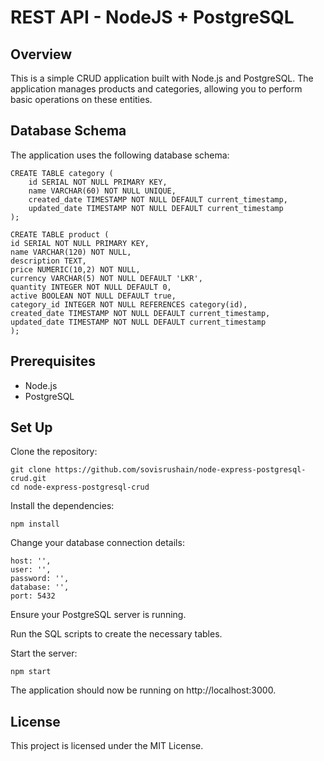 # REST API - NodeJS + PostgreSQL

## Overview
This is a simple CRUD application built with Node.js and PostgreSQL. The application manages products and categories, allowing you to perform basic operations on these entities.

## Database Schema
The application uses the following database schema:
```angular2html
CREATE TABLE category (
    id SERIAL NOT NULL PRIMARY KEY,
    name VARCHAR(60) NOT NULL UNIQUE,
    created_date TIMESTAMP NOT NULL DEFAULT current_timestamp,
    updated_date TIMESTAMP NOT NULL DEFAULT current_timestamp
);

CREATE TABLE product (
id SERIAL NOT NULL PRIMARY KEY,
name VARCHAR(120) NOT NULL,
description TEXT,
price NUMERIC(10,2) NOT NULL,
currency VARCHAR(5) NOT NULL DEFAULT 'LKR',
quantity INTEGER NOT NULL DEFAULT 0,
active BOOLEAN NOT NULL DEFAULT true,
category_id INTEGER NOT NULL REFERENCES category(id),
created_date TIMESTAMP NOT NULL DEFAULT current_timestamp,
updated_date TIMESTAMP NOT NULL DEFAULT current_timestamp
);
```

## Prerequisites
- Node.js
- PostgreSQL

## Set Up
Clone the repository:
```angular2html
git clone https://github.com/sovisrushain/node-express-postgresql-crud.git
cd node-express-postgresql-crud
```
Install the dependencies:
```angular2html
npm install
```
Change your database connection details:
```angular2html
host: '',
user: '',
password: '',
database: '',
port: 5432
```
Ensure your PostgreSQL server is running.

Run the SQL scripts to create the necessary tables.

Start the server:
```angular2html
npm start
```

The application should now be running on http://localhost:3000.

## License
This project is licensed under the MIT License.
